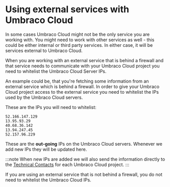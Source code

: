 # Using external services with Umbraco Cloud

In some cases Umbraco Cloud might not be the only service you are working with. You might need to work with other services as well - this could be either internal or third party services. In either case, it will be services external to Umbraco Cloud.

When you are working with an external service that is behind a firewall and that service needs to communicate with your Umbraco Cloud project you need to whitelist the Umbraco Cloud Server IPs.

An example could be, that you're fetching some information from an external service which is behind a firewall. In order to give your Umbraco Cloud project access to the external service you need to whitelist the IPs used by the Umbraco Cloud servers.

These are the IPs you will need to whitelist:

```
52.166.147.129
13.95.93.29
40.68.36.142
13.94.247.45
52.157.96.229
```

These are the **out-going** IPs on the Umbraco Cloud servers. Whenever we add new IPs they will be updated here.

:::note
When new IPs are added we will also send the information directly to the [Technical Contacts](../Team-Members/Technical-Contact.md) for each Umbraco Cloud project. 
:::

If you are using an external service that is not behind a firewall, you do not need to whitelist the Umbraco Cloud IPs.